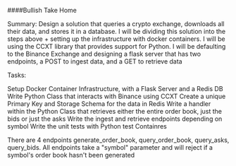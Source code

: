 ####Bullish Take Home

Summary:
Design a solution that queries a crypto exchange, downloads all their data, and stores it in a database. I will be dividing this solution into the steps above + setting up the infrastructure with docker containers. I will be using the CCXT library that provides support for Python. I will be defaulting to the Binance Exchange and designing a flask server that has two endpoints, a POST to ingest data, and a GET to retrieve data


Tasks:

Setup Docker Container Infrastructure, with a Flask Server and a Redis DB
Write Python Class that interacts with Binance using CCXT 
Create a unique Primary Key and Storage Schema for the data in Redis
Write a handler within the Python Class that retrieves either the entire order book, just the bids or just the asks
Write the ingest and retrieve endpoints depending on symbol
Write the unit tests with Python test Containres

There are 4 endpoints generate_order_book, query_order_book, query_asks, query_bids. All endpoints take a "symbol" parameter and will reject if a symbol's order book hasn't been generated







